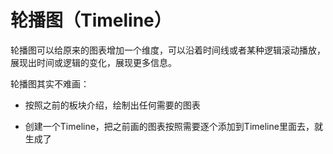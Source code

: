 # 轮播图（Timeline）

轮播图可以给原来的图表增加一个维度，可以沿着时间线或者某种逻辑滚动播放，展现出时间或逻辑的变化，展现更多信息。

轮播图其实不难画：

* 按照之前的板块介绍，绘制出任何需要的图表

* 创建一个Timeline，把之前画的图表按照需要逐个添加到Timeline里面去，就生成了

